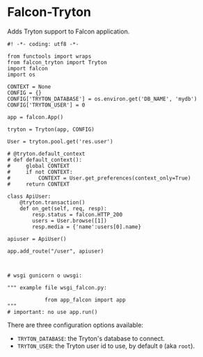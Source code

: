 Falcon-Tryton
============

Adds Tryton support to Falcon application.


```
#! -*- coding: utf8 -*-

from functools import wraps
from falcon_tryton import Tryton
import falcon
import os

CONTEXT = None
CONFIG = {}
CONFIG['TRYTON_DATABASE'] = os.environ.get('DB_NAME', 'mydb') 
CONFIG['TRYTON_USER'] = 0

app = falcon.App()

tryton = Tryton(app, CONFIG)

User = tryton.pool.get('res.user')
        
# @tryton.default_context
# def default_context():
#     global CONTEXT
#     if not CONTEXT:
#         CONTEXT = User.get_preferences(context_only=True)
#     return CONTEXT    

class ApiUser:        
    @tryton.transaction()
    def on_get(self, req, resp):
        resp.status = falcon.HTTP_200
        users = User.browse([1])       
        resp.media = {'name':users[0].name}

apiuser = ApiUser()

app.add_route("/user", apiuser)



# wsgi gunicorn o uwsgi:

""" example file wsgi_falcon.py:

            from app_falcon import app
"""
# important: no use app.run()

```
There are three configuration options available:

* `TRYTON_DATABASE`: the Tryton's database to connect.
* `TRYTON_USER`: the Tryton user id to use, by default `0` (aka `root`).


